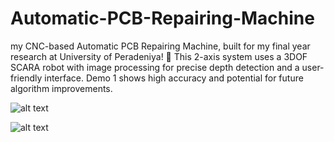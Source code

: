 # Automatic-PCB-Repairing-Machine
my CNC-based Automatic PCB Repairing Machine, built for my final year research at University of Peradeniya! 🚀 This 2-axis system uses a 3DOF SCARA robot with image processing for precise depth detection and a user-friendly interface. Demo 1 shows high accuracy and potential for future algorithm improvements.

![alt text](https://i.postimg.cc/BQjS6ZwR/Whats-App-Image-2024-09-05-at-9-33-35-AM.jpg)

![alt text](https://postimg.cc/tY9vV4y8)

